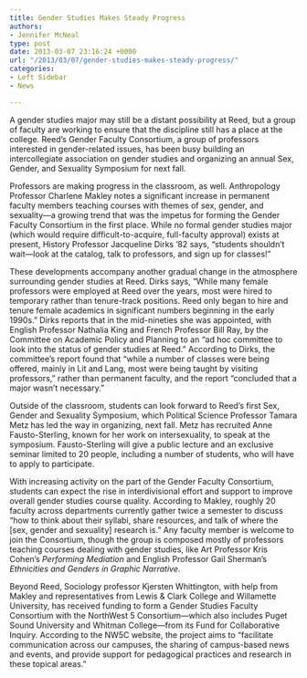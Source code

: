 ```yaml
---
title: Gender Studies Makes Steady Progress
authors:
- Jennifer McNeal
type: post
date: 2013-03-07 23:16:24 +0000
url: "/2013/03/07/gender-studies-makes-steady-progress/"
categories:
- Left Sidebar
- News

---
```

A gender studies major may still be a distant possibility at Reed, but a group of faculty are working to ensure that the discipline still has a place at the college. Reed’s Gender Faculty Consortium, a group of professors interested in gender-related issues, has been busy building an intercollegiate association on gender studies and organizing an annual Sex, Gender, and Sexuality Symposium for next fall.

Professors are making progress in the classroom, as well. Anthropology Professor Charlene Makley notes a significant increase in permanent faculty members teaching courses with themes of sex, gender, and sexuality—a growing trend that was the impetus for forming the Gender Faculty Consortium in the first place. While no formal gender studies major (which would require difficult-to-acquire, full-faculty approval) exists at present, History Professor Jacqueline Dirks &#8217;82 says, “students shouldn&#8217;t wait—look at the catalog, talk to professors, and sign up for classes!”

These developments accompany another gradual change in the atmosphere surrounding gender studies at Reed. Dirks says, “While many female professors were employed at Reed over the years, most were hired to temporary rather than tenure-track positions. Reed only began to hire and tenure female academics in significant numbers beginning in the early 1990s.” Dirks reports that in the mid-nineties she was appointed, with English Professor Nathalia King and French Professor Bill Ray, by the Committee on Academic Policy and Planning to an “ad hoc committee to look into the status of gender studies at Reed.” According to Dirks, the committee’s report found that “while a number of classes were being offered, mainly in Lit and Lang, most were being taught by visiting professors,” rather than permanent faculty, and the report “concluded that a major wasn&#8217;t necessary.”

Outside of the classroom, students can look forward to Reed’s first Sex, Gender and Sexuality Symposium, which Political Science Professor Tamara Metz has led the way in organizing, next fall. Metz has recruited Anne Fausto-Sterling, known for her work on intersexuality, to speak at the symposium. Fausto-Sterling will give a public lecture and an exclusive seminar limited to 20 people, including a number of students, who will have to apply to participate.

With increasing activity on the part of the Gender Faculty Consortium, students can expect the rise in interdivisional effort and support to improve overall gender studies course quality. According to Makley, roughly 20 faculty across departments currently gather twice a semester to discuss “how to think about their syllabi, share resources, and talk of where the [sex, gender and sexuality] research is.” Any faculty member is welcome to join the Consortium, though the group is composed mostly of professors teaching courses dealing with gender studies, like Art Professor Kris Cohen’s _Performing Mediation_ and English Professor Gail Sherman’s _Ethnicities and Genders in Graphic Narrative_.

Beyond Reed, Sociology professor Kjersten Whittington, with help from Makley and representatives from Lewis & Clark College and Willamette University, has received funding to form a Gender Studies Faculty Consortium with the NorthWest 5 Consortium—which also includes Puget Sound University and Whitman College—from its Fund for Collaborative Inquiry. According to the NW5C website, the project aims to “facilitate communication across our campuses, the sharing of campus-based news and events, and provide support for pedagogical practices and research in these topical areas.”